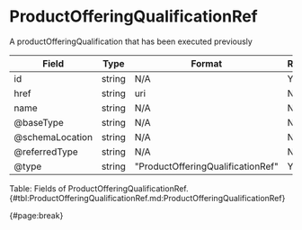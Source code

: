 <!--
    ATTENTION: This file was generated via gradle!
               Do NOT manually edit this file! Any such changes will be overwritten!
-->

# ProductOfferingQualificationRef

A productOfferingQualification that has been executed previously

| Field | Type | Format | Required |
| ------- | ------- | ------- | --- |
| id | string | N/A | Yes |
| href | string | uri | No |
| name | string | N/A | No |
| @baseType | string | N/A | No |
| @schemaLocation | string | N/A | No |
| @referredType | string | N/A | No |
| @type | string | "ProductOfferingQualificationRef" | Yes |

Table: Fields of ProductOfferingQualificationRef. {#tbl:ProductOfferingQualificationRef.md:ProductOfferingQualificationRef}

{#page:break}
